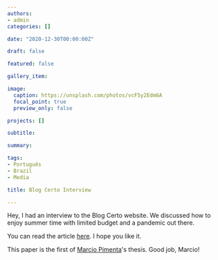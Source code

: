 ```yaml
---
authors:
- admin
categories: []

date: "2020-12-30T00:00:00Z"

draft: false

featured: false

gallery_item:

image:
  caption: https://unsplash.com/photos/vcF5y2Edm6A
  focal_point: true
  preview_only: false

projects: []

subtitle: 

summary: 

tags:
- Português
- Brazil
- Media

title: Blog Certo Interview

---
```


Hey, I had an interview to the Blog Certo website. We discussed how to enjoy summer time with limited budget and a pandemic out there.


You can read the article [here](https://blog.acordocerto.com.br/ferias-em-ano-de-crise-como-economizar-em-tempos-de-novo-normal/). I hope you like it.

This paper is the first of [Marcio Pimenta](http://lattes.cnpq.br/1670868214172308)'s thesis. Good job, Marcio!

